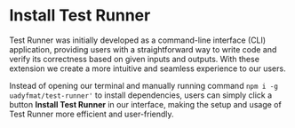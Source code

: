 # Install Test Runner

Test Runner was initially developed as a command-line interface (CLI) application, providing users with a straightforward way to write code and verify its correctness based on given inputs and outputs. With these extension we create a more intuitive and seamless experience to our users.

Instead of opening our terminal and manually running command
`npm i -g uadyfmat/test-runner'`
to install dependencies, users can simply click a button **Install Test Runner** in our interface, making the setup and usage of Test Runner more efficient and user-friendly.
